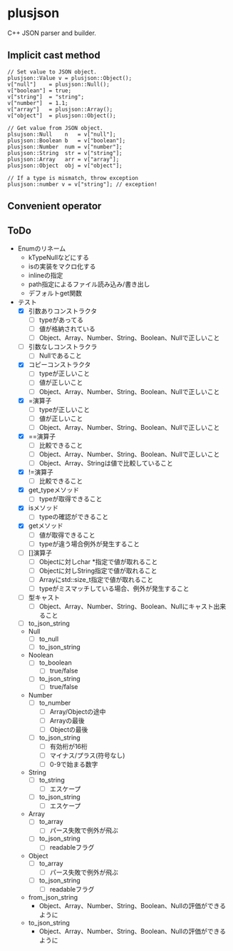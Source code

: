 plusjson
========

C++ JSON parser and builder.

## Implicit cast method

    // Set value to JSON object.
    plusjson::Value v = plusjson::Object();
    v["null"]    = plusjson::Null();
    v["boolean"] = true;
    v["string"]  = "string";
    v["number"]  = 1.1;
    v["array"]   = plusjson::Array();
    v["object"]  = plusjson::Object();

    // Get value from JSON object.
    plsujson::Null    n   = v["null"];
    plusjson::Boolean b   = v["boolean"];
    plusjson::Number  num = v["number"];
    plusjson::String  str = v["string"];
    plusjson::Array   arr = v["array"];
    plusjson::Object  obj = v["object"];

    // If a type is mismatch, throw exception
    plusjson::number v = v["string"]; // exception!

## Convenient operator

## ToDo
* Enumのリネーム
  * kTypeNullなどにする
  * isの実装をマクロ化する
  * inlineの指定
  * path指定によるファイル読み込み/書き出し
  * デフォルトget関数
* テスト
  * [x] 引数ありコンストラクタ
    * [ ] typeがあってる
    * [ ] 値が格納されている
    * [ ] Object、Array、Number、String、Boolean、Nullで正しいこと
  * [ ] 引数なしコンストラクラ
    * [ ] Nullであること
  * [x] コピーコンストラクタ
    * [ ] typeが正しいこと
    * [ ] 値が正しいこと
    * [ ] Object、Array、Number、String、Boolean、Nullで正しいこと
  * [x] =演算子
    * [ ] typeが正しいこと
    * [ ] 値が正しいこと
    * [ ] Object、Array、Number、String、Boolean、Nullで正しいこと
  * [x] ==演算子
    * [ ] 比較できること
    * [ ] Object、Array、Number、String、Boolean、Nullで正しいこと
    * [ ] Object、Array、Stringは値で比較していること
  * [x] !=演算子
    * [ ] 比較できること
  * [x] get_typeメソッド
    * [ ] typeが取得できること
  * [x] isメソッド
    * [ ] typeの確認ができること
  * [x] getメソッド
    * [ ] 値が取得できること
    * [ ] typeが違う場合例外が発生すること
  * [ ] []演算子
    * [ ] Objectに対しchar \*指定で値が取れること
    * [ ] Objectに対しString指定で値が取れること
    * [ ] Arrayにstd::size_t指定で値が取れること
    * [ ] typeがミスマッチしている場合、例外が発生すること
  * [ ] 型キャスト
    * [ ] Object、Array、Number、String、Boolean、Nullにキャスト出来ること
  * [ ] to_json_string
  * Null
    * [ ] to_null
    * [ ] to_json_string
  * Noolean
    * [ ] to_boolean
      * [ ] true/false
    * [ ] to_json_string
      * [ ] true/false
  * Number
    * [ ] to_number
      * [ ] Array/Objectの途中
      * [ ] Arrayの最後
      * [ ] Objectの最後
    * [ ] to_json_string
      * [ ] 有効桁が16桁
      * [ ] マイナス/プラス(符号なし)
      * [ ] 0-9で始まる数字
  * String
    * [ ] to_string
      * [ ] エスケープ
    * [ ] to_json_string
      * [ ] エスケープ
  * Array
    * [ ] to_array
      * [ ] パース失敗で例外が飛ぶ
    * [ ] to_json_string
      * [ ] readableフラグ
  * Object
    * [ ] to_array
      * [ ] パース失敗で例外が飛ぶ
    * [ ] to_json_string
      * [ ] readableフラグ
  * from_json_string
    * Object、Array、Number、String、Boolean、Nullの評価ができるように
  * to_json_string
    * Object、Array、Number、String、Boolean、Nullの評価ができるように
